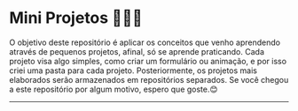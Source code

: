# Mini Projetos 🧑🏻‍💻
O objetivo deste repositório é aplicar os conceitos que venho aprendendo através de pequenos projetos, afinal, só se aprende praticando. Cada projeto visa algo simples, como criar um formulário ou animação, e por isso criei uma pasta para cada projeto. Posteriormente, os projetos mais elaborados serão armazenados em repositórios separados. Se você chegou a este repositório por algum motivo, espero que goste.😊
***
